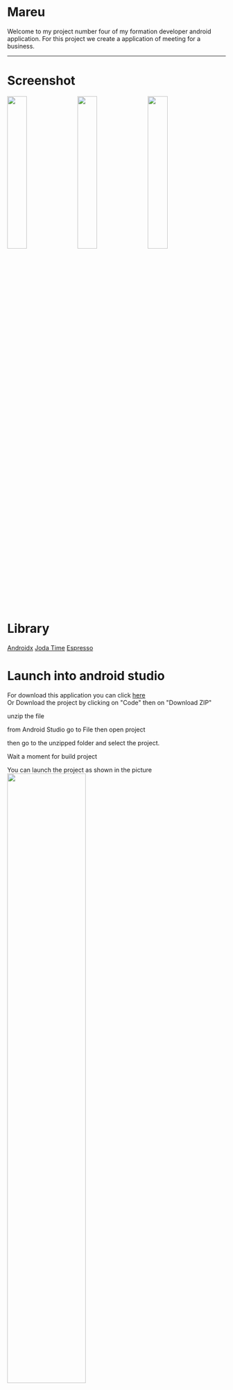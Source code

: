 # Mareu

Welcome to my project number four of my formation developer android application.
For this project we create a application of meeting for a business.

---

# Screenshot

<img src="https://i.postimg.cc/FK32PJ6h/Screenshot-mareu-080249.png" width="30%" height="30%">&ensp;
<img src="https://i.postimg.cc/Y97TTCcY/Screenshot-mareu-080611.png" width="30%" height="30%">&ensp;
<img src="https://i.postimg.cc/vBvCywMj/Screenshot-mareu-080627.png" width="30%" height="30%">&ensp;

# Library

[Androidx](https://developer.android.com/jetpack/androidx)
[Joda Time](https://www.joda.org/joda-time/dependency-info.html)
[Espresso](https://developer.android.com/training/testing/espresso)

# Launch into android studio

For download this application you can click [here](https://github.com/Lycast/Mareu/archive/refs/heads/main.zip)  
Or Download the project by clicking on "Code" then on "Download ZIP"

unzip the file

from Android Studio go to File then open project

then go to the unzipped folder and select the project.

Wait a moment for build project

You can launch the project as shown in the picture  
<img src="https://i.postimg.cc/FRLR7089/readme-img-launch-project.jpg" width="60%" height="60%">
